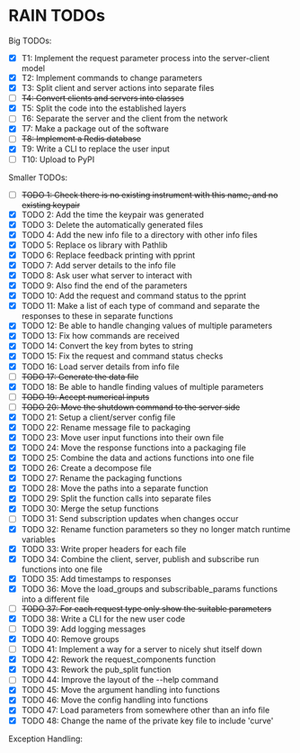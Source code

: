 # RAIN TODOs

Big TODOs:
- [x] T1: Implement the request parameter process into the server-client model
- [x] T2: Implement commands to change parameters
- [x] T3: Split client and server actions into separate files
- [ ] ~~T4: Convert clients and servers into classes~~
- [x] T5: Split the code into the established layers
- [ ] T6: Separate the server and the client from the network
- [x] T7: Make a package out of the software
- [ ] ~~T8: Implement a Redis database~~
- [x] T9: Write a CLI to replace the user input
- [ ] T10: Upload to PyPI

Smaller TODOs:
- [ ] ~~TODO 1: Check there is no existing instrument with this name, and no existing keypair~~
- [x] TODO 2: Add the time the keypair was generated
- [x] TODO 3: Delete the automatically generated files
- [x] TODO 4: Add the new info file to a directory with other info files
- [x] TODO 5: Replace os library with Pathlib
- [x] TODO 6: Replace feedback printing with pprint
- [x] TODO 7: Add server details to the info file
- [x] TODO 8: Ask user what server to interact with
- [x] TODO 9: Also find the end of the parameters
- [x] TODO 10: Add the request and command status to the pprint
- [x] TODO 11: Make a list of each type of command and separate the responses to these in separate functions
- [x] TODO 12: Be able to handle changing values of multiple parameters
- [x] TODO 13: Fix how commands are received
- [x] TODO 14: Convert the key from bytes to string
- [x] TODO 15: Fix the request and command status checks
- [x] TODO 16: Load server details from info file
- [ ] ~~TODO 17: Generate the data file~~
- [x] TODO 18: Be able to handle finding values of multiple parameters
- [ ] ~~TODO 19: Accept numerical inputs~~
- [ ] ~~TODO 20: Move the shutdown command to the server side~~
- [x] TODO 21: Setup a client/server config file
- [x] TODO 22: Rename message file to packaging
- [x] TODO 23: Move user input functions into their own file
- [x] TODO 24: Move the response functions into a packaging file
- [x] TODO 25: Combine the data and actions functions into one file
- [x] TODO 26: Create a decompose file
- [x] TODO 27: Rename the packaging functions
- [x] TODO 28: Move the paths into a separate function
- [x] TODO 29: Split the function calls into separate files
- [x] TODO 30: Merge the setup functions
- [ ] TODO 31: Send subscription updates when changes occur
- [x] TODO 32: Rename function parameters so they no longer match runtime variables
- [x] TODO 33: Write proper headers for each file
- [x] TODO 34: Combine the client, server, publish and subscribe run functions into one file
- [x] TODO 35: Add timestamps to responses
- [x] TODO 36: Move the load_groups and subscribable_params functions into a different file
- [ ] ~~TODO 37: For each request type only show the suitable parameters~~
- [x] TODO 38: Write a CLI for the new user code
- [ ] TODO 39: Add logging messages
- [x] TODO 40: Remove groups
- [ ] TODO 41: Implement a way for a server to nicely shut itself down
- [x] TODO 42: Rework the request_components function
- [x] TODO 43: Rework the pub_split function
- [ ] TODO 44: Improve the layout of the --help command
- [x] TODO 45: Move the argument handling into functions
- [x] TODO 46: Move the config handling into functions
- [x] TODO 47: Load parameters from somewhere other than an info file
- [x] TODO 48: Change the name of the private key file to include 'curve'

Exception Handling:
